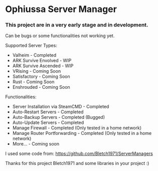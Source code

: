 # Ophiussa Server Manager

### This project are in a very early stage and in development.
Can be bugs or some functionalities not working yet.

Supported Server Types:
  - Valheim - Completed
  - ARK Survive Envolved - WIP
  - ARK Survive Ascended - WIP
  - VRising - Coming Soon
  - Satisfactory - Coming Soon
  - Rust - Coming Soon
  - Enshrouded - Coming Soon

Functionalities:
  - Server Installation via SteamCMD - Completed
  - Auto-Restart Servers - Completed
  - Auto-Backup Servers - Completed (Bugged)
  - Auto-Update Servers - Completed
  - Manage Firewall - Completed (Only tested in a home network)
  - Manage Router Portforwarding - Completed (Only tested in a home network)
  - More...  - Coming soon


I used some code from:
https://github.com/Bletch1971/ServerManagers

Thanks for this project Bletch1971 and some libraries in your project :)
